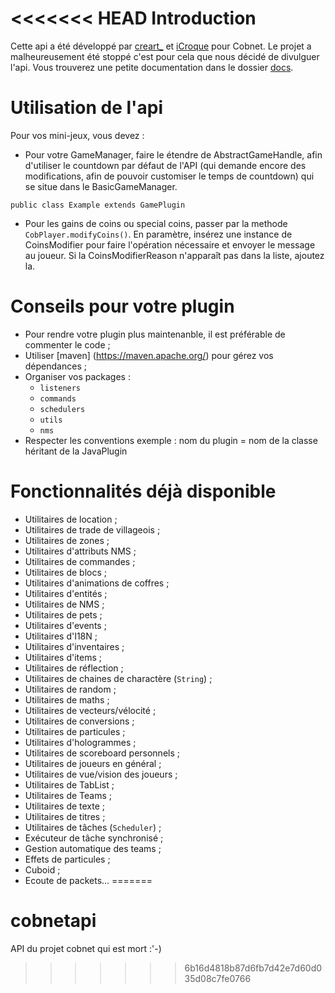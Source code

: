 <<<<<<< HEAD
Introduction
============
Cette api a été développé par [creart_](https://twitter.com/DevCreart) et [iCroque](https://twitter.com/iCroque_com) pour Cobnet. Le projet a malheureusement été stoppé c'est pour cela que nous décidé de divulguer l'api. Vous trouverez une petite documentation dans le dossier [docs](https://github.com/remicaumette/cobnetapi/tree/master/docs).

Utilisation de l'api
====================

Pour vos mini-jeux, vous devez :

* Pour votre GameManager, faire le étendre de AbstractGameHandle, afin d'utiliser le countdown par défaut de l'API (qui demande encore des modifications, afin de pouvoir customiser le temps de countdown) qui se situe dans le BasicGameManager.

```
public class Example extends GamePlugin

```

* Pour les gains de coins ou special coins, passer par la methode ```CobPlayer.modifyCoins()```. En paramètre, insérez une instance de CoinsModifier pour faire l'opération nécessaire et envoyer le message au joueur. Si la CoinsModifierReason n'apparaît pas dans la liste, ajoutez la.

Conseils pour votre plugin
==========================

* Pour rendre votre plugin plus maintenanble, il est préférable de commenter le code ;
* Utiliser [maven] (https://maven.apache.org/) pour gérez vos dépendances ;
* Organiser vos packages :
	* ```listeners``` 
	* ```commands```
	* ```schedulers```
	* ```utils```
	* ```nms```
* Respecter les conventions exemple : nom du plugin = nom de la classe héritant de la JavaPlugin

Fonctionnalités déjà disponible
===============================
 
* Utilitaires de location ;
* Utilitaires de trade de villageois ;
* Utilitaires de zones ;
* Utilitaires d'attributs NMS ;
* Utilitaires de commandes ;
* Utilitaires de blocs ;
* Utilitaires d'animations de coffres ;
* Utilitaires d'entités ;
* Utilitaires de NMS ;
* Utilitaires de pets ;
* Utilitaires d'events ;
* Utilitaires d'I18N ;
* Utilitaires d'inventaires ;
* Utilitaires d'items ;
* Utilitaires de réflection ;
* Utilitaires de chaines de charactère (```String```) ;
* Utilitaires de random ;
* Utilitaires de maths ;
* Utilitaires de vecteurs/vélocité ;
* Utilitaires de conversions ;
* Utilitaires de particules ;
* Utilitaires d'hologrammes ;
* Utilitaires de scoreboard personnels ;
* Utilitaires de joueurs en général ;
* Utilitaires de vue/vision des joueurs ;
* Utilitaires de TabList ;
* Utilitaires de Teams ;
* Utilitaires de texte ;
* Utilitaires de titres ;
* Utilitaires de tâches (```Scheduler```) ;
* Exécuteur de tâche synchronisé ;
* Gestion automatique des teams ;
* Effets de particules ;
* Cuboid ;
* Ecoute de packets...
=======
# cobnetapi

API du projet cobnet qui est mort :'-)
>>>>>>> 6b16d4818b87d6fb7d42e7d60d035d08c7fe0766
